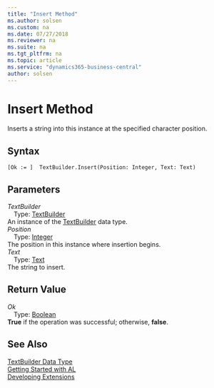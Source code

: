 ```yaml
---
title: "Insert Method"
ms.author: solsen
ms.custom: na
ms.date: 07/27/2018
ms.reviewer: na
ms.suite: na
ms.tgt_pltfrm: na
ms.topic: article
ms.service: "dynamics365-business-central"
author: solsen
---
```

[//]: # (START>DO_NOT_EDIT)
[//]: # (IMPORTANT:Do not edit any of the content between here and the END>DO_NOT_EDIT.)
[//]: # (Any modifications should be made in the .resx files in the ModernDev repo.)
# Insert Method
Inserts a string into this instance at the specified character position.

## Syntax
```
[Ok := ]  TextBuilder.Insert(Position: Integer, Text: Text)
```
## Parameters
*TextBuilder*  
&emsp;Type: [TextBuilder](textbuilder-data-type.md)  
An instance of the [TextBuilder](textbuilder-data-type.md) data type.  
*Position*  
&emsp;Type: [Integer](integer-data-type.md)  
The position in this instance where insertion begins.  
*Text*  
&emsp;Type: [Text](text-data-type.md)  
The string to insert.  


## Return Value
*Ok*  
&emsp;Type: [Boolean](boolean-data-type.md)  
**True** if the operation was successful; otherwise, **false**.  
  


[//]: # (IMPORTANT: END>DO_NOT_EDIT)
## See Also
[TextBuilder Data Type](textbuilder-data-type.md)  
[Getting Started with AL](../devenv-get-started.md)  
[Developing Extensions](../devenv-dev-overview.md)